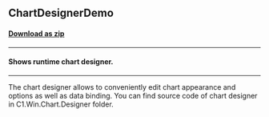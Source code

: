 ## ChartDesignerDemo
#### [Download as zip](https://minhaskamal.github.io/DownGit/#/home?url=https://github.com/GrapeCity/ComponentOne-WinForms-Samples/tree/master/NetFramework\FlexChart\CS\ChartDesigner\ChartDesignerDemo)
____
#### Shows runtime chart designer.
____
The chart designer allows to conveniently edit chart appearance and options as well as data binding. You can find source code of chart designer in C1.Win.Chart.Designer folder. 